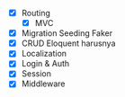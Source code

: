 - [x] Routing
	- [x] MVC
- [x] Migration Seeding Faker
- [x] CRUD Eloquent harusnya
- [x] Localization
- [x] Login & Auth
- [x] Session
- [x] Middleware
